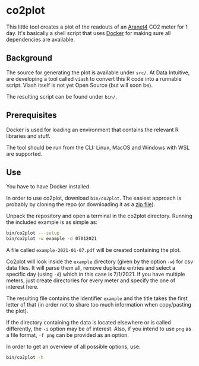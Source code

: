 # co2plot

This little tool creates a plot of the readouts of an [Aranet4](https://aranet4.com/) CO2 meter for 1 day. It's basically a shell script that uses [Docker](https://www.docker.com) for making sure all dependencies are available.

## Background

The source for generating the plot is available under `src/`. At Data Intuitive, are developing a tool called `viash` to convert this R code into a runnable script. Viash itself is not yet Open Source (but will soon be).

The resulting script can be found under `bin/`.

## Prerequisites

Docker is used for loading an environment that contains the relevant R libraries and stuff.

The tool should be run from the CLI: Linux, MacOS and Windows with WSL are supported.

## Use

You have to have Docker installed.

In order to use co2plot, download `bin/co2plot`. The easiest approach is probably by cloning the repo (or downloading it as a [zip file](https://github.com/tverbeiren/co2plot/archive/main.zip)).

Unpack the repository and open a terminal in the co2plot directory. Running the included example is as simple as:

```sh
bin/co2plot ---setup
bin/co2plot -w example -d 07012021
```

A file called `example-2021-01-07.pdf` will be created containing the plot.

Co2plot will look inside the `example` directory (given by the option `-w`) for csv data files. It will parse them all, remove duplicate entries and select a specific day (using `-d`) which in this case is 7/1/2021. If you have multiple meters, just create directories for every meter and specify the one of interest here.

The resulting file contains the identifier `example` and the title takes the first letter of that (in order not to share too much information when copy/pasting the plot).

If the directory containing the data is located elsewhere or is called differently, the `-i` option may be of interest. Also, if you intend to use `png` as a file format, `-f png` can be provided as an option.

In order to get an overview of all possible options, use:

```sh
bin/co2plot -h
```
